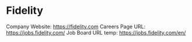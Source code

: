 # Fidelity

Company Website: https://fidelity.com
Careers Page URL: https://jobs.fidelity.com/
Job Board URL temp: https://jobs.fidelity.com/en/